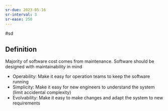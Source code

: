 ```yaml
---
sr-due: 2023-05-16
sr-interval: 3
sr-ease: 250
---
```


#sd

## Definition

Majority of software cost comes from maintenance. Software should be designed with maintainability in mind

- Operability: Make it easy for operation teams to keep the software running
- Simplicity: Make it easy for new engineers to understand the system (limit accidental complexity)
- Evolvability: Make it easy to make changes and adapt the system to new requirements
